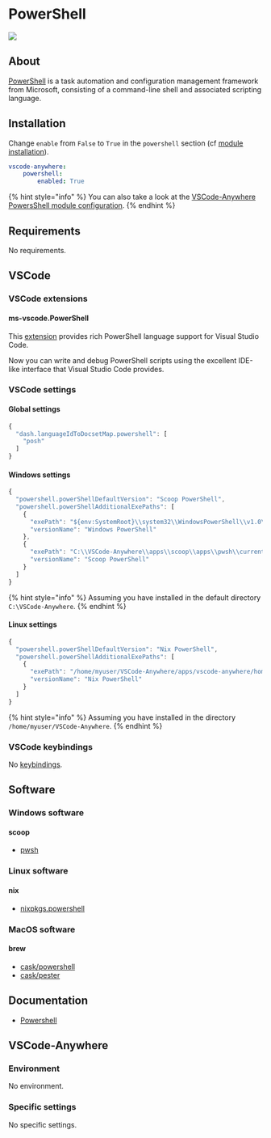 # PowerShell

![](https://upload.wikimedia.org/wikipedia/commons/a/af/PowerShell_Core_6.0_icon.png)

## About

[PowerShell](https://docs.microsoft.com/en-us/powershell/) is a task automation and configuration management framework from Microsoft, consisting of a command-line shell and associated scripting language.

## Installation

Change `enable` from `False` to `True` in the `powershell` section \(cf [module installation](../install.md)\).

```yaml
vscode-anywhere:
    powershell:
        enabled: True
```

{% hint style="info" %}
You can also take a look at the [VSCode-Anywhere PowersShell module configuration](https://code.visualstudio.com/docs/languages/powershell).
{% endhint %}

## Requirements

No requirements.

## VSCode

### VSCode extensions

#### ms-vscode.PowerShell

This [extension](https://marketplace.visualstudio.com/items?itemName=ms-vscode.PowerShell) provides rich PowerShell language support for Visual Studio Code.

Now you can write and debug PowerShell scripts using the excellent IDE-like interface that Visual Studio Code provides.

### VSCode settings

#### Global settings

```javascript
{
  "dash.languageIdToDocsetMap.powershell": [
    "posh"
  ]
}
```

#### Windows settings

```javascript
{
  "powershell.powerShellDefaultVersion": "Scoop PowerShell",
  "powershell.powerShellAdditionalExePaths": [
    {
      "exePath": "${env:SystemRoot}\\system32\\WindowsPowerShell\\v1.0\\powershell.exe",
      "versionName": "Windows PowerShell"
    },
    {
      "exePath": "C:\\VSCode-Anywhere\\apps\\scoop\\apps\\pwsh\\current\\pwsh.exe",
      "versionName": "Scoop PowerShell"
    }
  ]
}
```

{% hint style="info" %}
Assuming you have installed in the default directory `C:\VSCode-Anywhere`.
{% endhint %}

#### Linux settings

```javascript
{
  "powershell.powerShellDefaultVersion": "Nix PowerShell",
  "powershell.powerShellAdditionalExePaths": [
    {
      "exePath": "/home/myuser/VSCode-Anywhere/apps/vscode-anywhere/home/.nix-profile/bin/pwsh",
      "versionName": "Nix PowerShell"
    }
  ]
}
```

{% hint style="info" %}
Assuming you have installed in the directory `/home/myuser/VSCode-Anywhere`.
{% endhint %}

### VSCode keybindings

No [keybindings](https://code.visualstudio.com/docs/getstarted/keybindings).

## Software <a id="software"></a>

### Windows software <a id="windows-software"></a>

#### scoop

* [pwsh](https://github.com/ScoopInstaller/Main/blob/master/bucket/pwsh.json)

### Linux software <a id="linux-software"></a>

#### nix

* [nixpkgs.powershell](https://nixos.org/nixos/packages.html?attr=powershell&channel=nixpkgs-unstable)

### MacOS software <a id="macos-software"></a>

#### brew <a id="brew-1"></a>

* [​cask/powershell](https://formulae.brew.sh/cask/powershell)
* [cask/pester](https://formulae.brew.sh/cask/pester)

## Documentation <a id="documentation"></a>

* [Powershell](https://github.com/Kapeli/feeds/blob/master/Powershell.xml)

## VSCode-Anywhere

### Environment

No environment.

### Specific settings

No specific settings.

